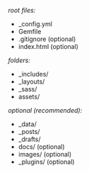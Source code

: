 _root files:_
- _config.yml
- Gemfile
- .gitignore (optional)
- index.html (optional)

_folders:_
- _includes/
- _layouts/
- _sass/
- assets/

_optional (recommended):_
- _data/
- _posts/
- _drafts/
- docs/ (optional)
- images/ (optional)
- _plugins/ (optional)
